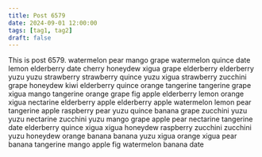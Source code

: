 ```yaml
---
title: Post 6579
date: 2024-09-01 12:00:00
tags: [tag1, tag2]
draft: false
---
```

This is post 6579.
watermelon
pear
mango
grape
watermelon
quince
date
lemon
elderberry
date
cherry
honeydew
xigua
grape
elderberry
elderberry
yuzu
yuzu
strawberry
strawberry
quince
yuzu
xigua
strawberry
zucchini
grape
honeydew
kiwi
elderberry
quince
orange
tangerine
tangerine
grape
xigua
mango
tangerine
orange
grape
fig
apple
elderberry
lemon
orange
xigua
nectarine
elderberry
apple
elderberry
apple
watermelon
lemon
pear
tangerine
apple
raspberry
pear
yuzu
quince
banana
grape
zucchini
yuzu
yuzu
nectarine
zucchini
yuzu
mango
grape
apple
pear
nectarine
tangerine
date
elderberry
quince
xigua
xigua
honeydew
raspberry
zucchini
zucchini
yuzu
honeydew
orange
banana
banana
yuzu
xigua
orange
xigua
pear
banana
tangerine
mango
apple
fig
watermelon
banana
date
